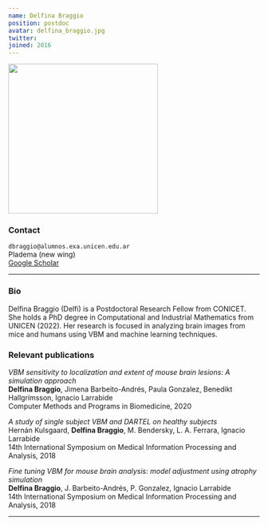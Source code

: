 ```yaml
---
name: Delfina Braggio
position: postdoc
avatar: delfina_braggio.jpg
twitter:
joined: 2016
---
```


<img width="300" src="{{site.baseurl}}/images/people/{{page.avatar}}" data-action="zoom">

### Contact

<i class="fa fa-envelope-o"></i>  `dbraggio@alumnos.exa.unicen.edu.ar`<br>
<i class="fa fa-building"></i> Pladema (new wing) <br>
<i class="fa fa-bar-chart"></i> [Google Scholar](https://scholar.google.com/citations?hl=es&user=sjwsVEcAAAAJ)

<hr>

### Bio

Delfina Braggio (Delfi) is a Postdoctoral Research Fellow from CONICET. She holds a PhD degree in Computational and Industrial Mathematics from UNICEN (2022). Her research is focused in analyzing brain images from mice and humans using VBM and machine learning techniques.

### Relevant publications

_VBM sensitivity to localization and extent of mouse brain lesions: A simulation approach_<br>
**Delfina Braggio**, Jimena Barbeito-Andrés, Paula Gonzalez, Benedikt Hallgrímsson, Ignacio Larrabide<br>
Computer Methods and Programs in Biomedicine, 2020

_A study of single subject VBM and DARTEL on healthy subjects_<br>
Hernán Kulsgaard, **Delfina Braggio**, M. Bendersky, L. A. Ferrara, Ignacio Larrabide<br>
14th International Symposium on Medical Information Processing and Analysis, 2018

_Fine tuning VBM for mouse brain analysis: model adjustment using atrophy simulation_<br>
**Delfina Braggio**, J. Barbeito-Andrés, P. Gonzalez, Ignacio Larrabide<br>
14th International Symposium on Medical Information Processing and Analysis, 2018

<hr>